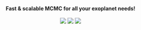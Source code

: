<p align="center">
  <b>Fast & scalable MCMC for all your exoplanet needs!</b>
  <br><br>
  <a href="https://rodluger.github.io/starry"><img src="https://img.shields.io/badge/powered_by-starry-EB5368.svg?style=flat"/></a>
  <a href="https://celerite.readthedocs.io"><img src="https://img.shields.io/badge/powered_by-celerite-EB5368.svg?style=flat"/></a>
  <a href="https://docs.pymc.io"><img src="https://img.shields.io/badge/powered_by-pymc3-EB5368.svg?style=flat"/></a>
</p>
